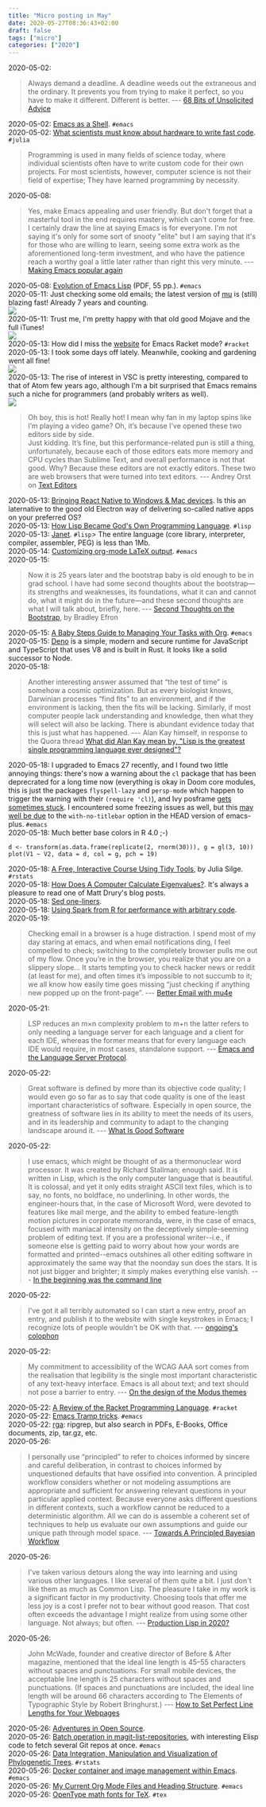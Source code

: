 ```yaml
---
title: "Micro posting in May"
date: 2020-05-27T08:36:43+02:00
draft: false
tags: ["micro"]
categories: ["2020"]
---
```


<a href="#" style="text-decoration: none;">2020-05-02</a>: 

> Always demand a deadline. A deadline weeds out the extraneous and the ordinary. It prevents you from trying to make it perfect, so you have to make it different. Different is better. --- [68 Bits of Unsolicited Advice](https://kk.org/thetechnium/68-bits-of-unsolicited-advice/)<br>

<a href="#" style="text-decoration: none;">2020-05-02</a>: [Emacs as a Shell](https://blog.einval.eu/2020/04/emacs-as-a-shell/). `#emacs`<br>
<a href="#" style="text-decoration: none;">2020-05-02</a>: [What scientists must know about hardware to write fast code](https://biojulia.net/post/hardware/). `#julia`

> Programming is used in many fields of science today, where individual scientists often have to write custom code for their own projects. For most scientists, however, computer science is not their field of expertise; They have learned programming by necessity.<br>

<a href="#" style="text-decoration: none;">2020-05-08</a>: 

> Yes, make Emacs appealing and user friendly. But don't forget that a masterful tool in the end requires mastery, which can't come for free. I certainly draw the line at saying Emacs is for everyone. I'm not saying it's only for some sort of snooty "elite" but I am saying that it's for those who are willing to learn, seeing some extra work as the aforementioned long-term investment, and who have the patience reach a worthy goal a little later rather than right this very minute. --- [Making Emacs popular again](https://lwn.net/SubscriberLink/819452/1480c3a59d3d9093/)<br>

<a href="#" style="text-decoration: none;">2020-05-08</a>: [Evolution of Emacs Lisp](http://www.iro.umontreal.ca/~monnier/hopl-4-emacs-lisp.pdf) (PDF, 55 pp.). `#emacs`<br>
<a href="#" style="text-decoration: none;">2020-05-11</a>: Just checking some old emails; the latest version of [mu](https://www.djcbsoftware.nl/code/mu/) is (still) blazing fast! Already 7 years and counting.<br>![](/img/2020-05-11-21-09-26.png)<br>
<a href="#" style="text-decoration: none;">2020-05-11</a>: Trust me, I'm pretty happy with that old good Mojave and the full iTunes!<br>![](/img/2020-04-26-19-48-50.png)<br>
<a href="#" style="text-decoration: none;">2020-05-13</a>: How did I miss the [website](https://racket-mode.com) for Emacs Racket mode? `#racket`<br>
<a href="#" style="text-decoration: none;">2020-05-13</a>: I took some days off lately. Meanwhile, cooking and gardening went all fine!<br>![](/img/IMG_1113.jpg)<br>
<a href="#" style="text-decoration: none;">2020-05-13</a>: The rise of interest in VSC is pretty interesting, compared to that of Atom few years ago, although I'm a bit surprised that Emacs remains such a niche for programmers (and probably writers as well).<br>![](/img/2020-05-13-12-31-33.png)

> Oh boy, this is hot! Really hot! I mean why fan in my laptop spins like I’m playing a video game? Oh, it’s because I’ve opened these two editors side by side.<br>Just kidding. It’s fine, but this performance-related pun is still a thing, unfortunately, because each of those editors eats more memory and CPU cycles than Sublime Text, and overall performance is not that good. Why? Because these editors are not exactly editors. These two are web browsers that were turned into text editors. --- Andrey Orst on [Text Editors](https://andreyorst.gitlab.io/posts/2020-04-29-text-editors/)<br>

<a href="#" style="text-decoration: none;">2020-05-13</a>: [Bringing React Native to Windows & Mac devices](https://microsoft.github.io/react-native-windows/). Is this an laternative to the good old Electron way of delivering so-called native apps on your preferred OS?<br>
<a href="#" style="text-decoration: none;">2020-05-13</a>: [How Lisp Became God's Own Programming Language](https://twobithistory.org/2018/10/14/lisp.html). `#lisp`<br>
<a href="#" style="text-decoration: none;">2020-05-13</a>: [Janet](https://janet-lang.org). `#lisp`> The entire language (core library, interpreter, compiler, assembler, PEG) is less than 1Mb.<br>
<a href="#" style="text-decoration: none;">2020-05-14</a>: [Customizing org-mode LaTeX output](https://so.nwalsh.com/2020/01/05-latex). `#emacs`<br>
<a href="#" style="text-decoration: none;">2020-05-15</a>: 

> Now it is 25 years later and the bootstrap baby is old enough to be in grad school. I have had some second thoughts about the bootstrap—its strengths and weaknesses, its foundations, what it can and cannot do, what it might do in the future—and these second thoughts are what I will talk about, briefly, here. --- [Second Thoughts on the Bootstrap](https://projecteuclid.org/euclid.ss/1063994968), by Bradley Efron<br>

<a href="#" style="text-decoration: none;">2020-05-15</a>: [A Baby Steps Guide to Managing Your Tasks with Org](http://www.emacslife.com/baby-steps-org.html). `#emacs`<br>
<a href="#" style="text-decoration: none;">2020-05-15</a>: [Deno](https://deno.land) is a simple, modern and secure runtime for JavaScript and TypeScript that uses V8 and is built in Rust. It looks like a solid successor to Node.<br>
<a href="#" style="text-decoration: none;">2020-05-18</a>: 

> Another interesting answer assumed that “the test of time” is somehow a cosmic optimization. But as every biologist knows, Darwinian processes “find fits” to an environment, and if the environment is lacking, then the fits will be lacking. Similarly, if most computer people lack understanding and knowledge, then what they will select will also be lacking. There is abundant evidence today that this is just what has happened. --- Alan Kay himself, in response to the Quora thread [What did Alan Kay mean by, "Lisp is the greatest single programming language ever designed"?](https://www.quora.com/What-did-Alan-Kay-mean-by-Lisp-is-the-greatest-single-programming-language-ever-designed)<br>

<a href="#" style="text-decoration: none;">2020-05-18</a>: I upgraded to Emacs 27 recently, and I found two little annoying things: there's now a warning about the `cl` package that has been deprecrated for a long time now (everything is okay in Doom core modules, this is just the packages `flyspell-lazy` and `persp-mode` which happen to trigger the warning with their `(require 'cl)`), and Ivy posframe [gets sometimes stuck](https://github.com/tumashu/ivy-posframe/issues/92). I encountered some freezing issues as well, but this [may well be due](https://github.com/d12frosted/homebrew-emacs-plus/issues/192) to the `with-no-titlebar` option in the HEAD version of emacs-plus. `#emacs`<br>
<a href="#" style="text-decoration: none;">2020-05-18</a>: Much better base colors in R 4.0 ;-)

    d <- transform(as.data.frame(replicate(2, rnorm(30))), g = gl(3, 10))
    plot(V1 ~ V2, data = d, col = g, pch = 19)

<a href="#" style="text-decoration: none;">2020-05-18</a>: [A Free, Interactive Course Using Tidy Tools](https://supervised-ml-course.netlify.app), by Julia Silge. `#rstats`<br>
<a href="#" style="text-decoration: none;">2020-05-18</a>: [How Does A Computer Calculate Eigenvalues?](http://madrury.github.io/jekyll/update/statistics/2017/10/04/qr-algorithm.html). It's always a pleasure to read one of Matt Drury's blog posts.<br>
<a href="#" style="text-decoration: none;">2020-05-18</a>: [Sed one-liners](http://sed.sourceforge.net/sed1line.txt).<br>
<a href="#" style="text-decoration: none;">2020-05-18</a>: [Using Spark from R for performance with arbitrary code](https://sparkfromr.com).<br>
<a href="#" style="text-decoration: none;">2020-05-19</a>: 

> Checking email in a browser is a huge distraction. I spend most of my day staring at emacs, and when email notifications ding, I feel compelled to check; switching to the completely browser pulls me out of my flow. Once you’re in the browser, you realize that you are on a slippery slope… It starts tempting you to check hacker news or reddit (at least for me), and often times it’s impossible to not succumb to it; we all know how easily time goes missing “just checking if anything new popped up on the front-page”. --- [Better Email with mu4e](https://notanumber.io/2016-10-03/better-email-with-mu4e/)<br>

<a href="#" style="text-decoration: none;">2020-05-21</a>: 

> LSP reduces an m×n complexity problem to m+n the latter refers to only needing a language server for each language and a client for each IDE, whereas the former means that for every language each IDE would require, in most cases, standalone support. --- [Emacs and the Language Server Protocol](https://www.mortens.dev/blog/emacs-and-the-language-server-protocol/).<br>

<a href="#" style="text-decoration: none;">2020-05-22</a>: 

> Great software is defined by more than its objective code quality; I would even go so far as to say that code quality is one of the least important characteristics of software. Especially in open source, the greatness of software lies in its ability to meet the needs of its users, and in its leadership and community to adapt to the changing landscape around it. --- [What Is Good Software](https://blog.aaronbieber.com/2016/08/06/what-is-good-software.html)<br>

<a href="#" style="text-decoration: none;">2020-05-22</a>: 

> I use emacs, which might be thought of as a thermonuclear word processor. It was created by Richard Stallman; enough said. It is written in Lisp, which is the only computer language that is beautiful. It is colossal, and yet it only edits straight ASCII text files, which is to say, no fonts, no boldface, no underlining. In other words, the engineer-hours that, in the case of Microsoft Word, were devoted to features like mail merge, and the ability to embed feature-length motion pictures in corporate memoranda, were, in the case of emacs, focused with maniacal intensity on the deceptively simple-seeming problem of editing text. If you are a professional writer--i.e., if someone else is getting paid to worry about how your words are formatted and printed--emacs outshines all other editing software in approximately the same way that the noonday sun does the stars. It is not just bigger and brighter; it simply makes everything else vanish. --- [In the beginning was the command line](http://cristal.inria.fr/~weis/info/commandline.html)<br>

<a href="#" style="text-decoration: none;">2020-05-22</a>: 

> I've got it all terribly automated so I can start a new entry, proof an entry, and publish it to the website with single keystrokes in Emacs; I recognize lots of people wouldn't be OK with that. --- [ongoing's colophon](https://www.tbray.org/ongoing/misc/Colophon)<br>

<a href="#" style="text-decoration: none;">2020-05-22</a>: 

> My commitment to accessibility of the WCAG AAA sort comes from the realisation that legibility is the single most important characteristic of any text-heavy interface. Emacs is all about text; and text should not pose a barrier to entry. --- [On the design of the Modus themes](https://protesilaos.com/codelog/2020-03-17-design-modus-themes-emacs/)<br>

<a href="#" style="text-decoration: none;">2020-05-22</a>: [A Review of the Racket Programming Language](https://sagegerard.com/racket-review.html). `#racket`<br>
<a href="#" style="text-decoration: none;">2020-05-22</a>: [Emacs Tramp tricks](https://willschenk.com/articles/2020/tramp_tricks/). `#emacs`<br>
<a href="#" style="text-decoration: none;">2020-05-22</a>: [rga](https://phiresky.github.io/blog/2019/rga--ripgrep-for-zip-targz-docx-odt-epub-jpg/): ripgrep, but also search in PDFs, E-Books, Office documents, zip, tar.gz, etc.<br>
<a href="#" style="text-decoration: none;">2020-05-26</a>: 

> I personally use “principled” to refer to choices informed by sincere and careful deliberation, in contrast to choices informed by unquestioned defaults that have ossified into convention. A principled workflow considers whether or not modeling assumptions are appropriate and sufficient for answering relevant questions in your particular applied context. Because everyone asks different questions in different contexts, such a workflow cannot be reduced to a deterministic algorithm. All we can do is assemble a coherent set of techniques to help us evaluate our own assumptions and guide our unique path through model space. --- [Towards A Principled Bayesian Workflow](https://betanalpha.github.io/assets/case_studies/principled_bayesian_workflow.html)<br>

<a href="#" style="text-decoration: none;">2020-05-26</a>: 

> I've taken various detours along the way into learning and using various other languages. I like several of them quite a bit. I just don't like them as much as Common Lisp. The pleasure I take in my work is a significant factor in my productivity. Choosing tools that offer me less joy is a cost I prefer not to bear without good reason. That cost often exceeds the advantage I might realize from using some other language. Not always; but often. --- [Production Lisp in 2020?](https://news.ycombinator.com/item?id=23231701)<br>

<a href="#" style="text-decoration: none;">2020-05-26</a>: 

> John McWade, founder and creative director of Before & After magazine, mentioned that the ideal line length is 45–55 characters without spaces and punctuations. For small mobile devices, the acceptable line length is 25 characters without spaces and punctuations. (If spaces and punctuations are included, the ideal line length will be around 66 characters according to The Elements of Typographic Style by Robert Bringhurst.) --- [How to Set Perfect Line Lengths for Your Webpages](http://www.simon-li.com/design-and-code/how-to-set-perfect-line-lengths-for-your-webpages/)<br>

<a href="#" style="text-decoration: none;">2020-05-26</a>: [Adventures in Open Source](https://jcs.org/2018/07/05/opensource).<br>
<a href="#" style="text-decoration: none;">2020-05-26</a>: [Batch operation in magit-list-repositories](https://github.com/magit/magit/issues/2971), with interesting Elisp code to fetch several Git repos at once. `#emacs`<br>
<a href="#" style="text-decoration: none;">2020-05-26</a>: [Data Integration, Manipulation and Visualization of Phylogenetic Trees](https://yulab-smu.github.io/treedata-book/). `#rstats`<br>
<a href="#" style="text-decoration: none;">2020-05-26</a>: [Docker container and image management within Emacs](https://shreyas.ragavan.co/post/docker-management-within-emacs/). `#emacs`<br>
<a href="#" style="text-decoration: none;">2020-05-26</a>: [My Current Org Mode Files and Heading Structure](https://karl-voit.at/2020/05/03/current-org-files/). `#emacs`<br>
<a href="#" style="text-decoration: none;">2020-05-26</a>: [OpenType math fonts for TeX](https://tex.stackexchange.com/questions/425098/which-opentype-math-fonts-are-available/425099). `#tex`<br>
